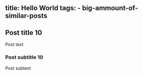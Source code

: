 title: Hello World
tags:
    - big-ammount-of-similar-posts
---
## Post title 10
Post text

### Post subtitle 10
Post subtext
